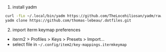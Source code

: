 1. install yadm
```bash
curl -fLo ~/.local/bin/yadm https://github.com/TheLocehiliosan/yadm/raw/master/yadm && chmod a+x ~/.local/bin/yadm
yadm clone https://github.com/thomas-lebeau/.dotfiles.git
```

2. import iterm keymap preferences
  - iterm2 > Profiles > Keys > Presets > Import... 
  - select file in `~/.config/item2/key-mappings.itermkeymap`
